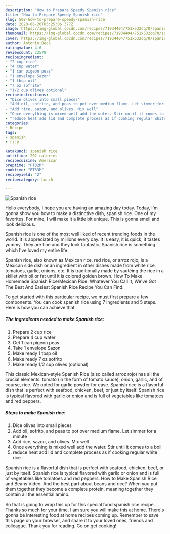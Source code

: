 ```yaml
---
description: "How to Prepare Speedy Spanish rice"
title: "How to Prepare Speedy Spanish rice"
slug: 508-how-to-prepare-speedy-spanish-rice
date: 2020-06-20T03:25:06.377Z
image: https://img-global.cpcdn.com/recipes/71934404/751x532cq70/spanish-rice-recipe-main-photo.jpg
thumbnail: https://img-global.cpcdn.com/recipes/71934404/751x532cq70/spanish-rice-recipe-main-photo.jpg
cover: https://img-global.cpcdn.com/recipes/71934404/751x532cq70/spanish-rice-recipe-main-photo.jpg
author: Antonio Beck
ratingvalue: 4.6
reviewcount: 22578
recipeingredient:
- "2 cup rice"
- "4 cup water"
- "1 can pigeon peas"
- "1 envelope Sazon"
- "1 tbsp oil"
- "7 oz sofrito"
- "1/2 cup olives optional"
recipeinstructions:
- "Dice olives into small pieces"
- "Add oil, sofrito, and peas to pot over medium flame. Let simmer for a minute"
- "Add rice, sazon, and olives. Mix well"
- "Once everything is mixed well add the water. Stir until it comes to a boil"
- "reduce heat add lid and complete process as if cooking regular white rice"
categories:
- Recipe
tags:
- spanish
- rice

katakunci: spanish rice 
nutrition: 202 calories
recipecuisine: American
preptime: "PT32M"
cooktime: "PT33M"
recipeyield: "2"
recipecategory: Lunch

---
```



![Spanish rice](https://img-global.cpcdn.com/recipes/71934404/751x532cq70/spanish-rice-recipe-main-photo.jpg)

Hello everybody, I hope you are having an amazing day today. Today, I'm gonna show you how to make a distinctive dish, spanish rice. One of my favorites. For mine, I will make it a little bit unique. This is gonna smell and look delicious.

Spanish rice is one of the most well liked of recent trending foods in the world. It is appreciated by millions every day. It is easy, it is quick, it tastes yummy. They are fine and they look fantastic. Spanish rice is something which I've loved my entire life.

Spanish rice, also known as Mexican rice, red rice, or arroz rojo, is a Mexican side dish or an ingredient in other dishes made from white rice, tomatoes, garlic, onions, etc. It is traditionally made by sautéing the rice in a skillet with oil or fat until it is colored golden brown. How To Make Homemade Spanish Rice/Mexican Rice. Whatever You Call It, We&#39;ve Got The Best And Easiest Spanish Rice Recipe You Can Find.


To get started with this particular recipe, we must first prepare a few components. You can cook spanish rice using 7 ingredients and 5 steps. Here is how you can achieve that.

<!--inarticleads1-->

##### The ingredients needed to make Spanish rice:

1. Prepare 2 cup rice
1. Prepare 4 cup water
1. Get 1 can pigeon peas
1. Take 1 envelope Sazon
1. Make ready 1 tbsp oil
1. Make ready 7 oz sofrito
1. Make ready 1/2 cup olives (optional)


This classic Mexican-style Spanish Rice (also called arroz rojo) has all the crucial elements: tomato (in the form of tomato sauce), onion, garlic, and of course, rice. We opted for garlic powder for ease. Spanish rice is a flavorful dish that is perfect with seafood, chicken, beef, or just by itself. Spanish rice is typical flavored with garlic or onion and is full of vegetables like tomatoes and red peppers. 

<!--inarticleads2-->

##### Steps to make Spanish rice:

1. Dice olives into small pieces
1. Add oil, sofrito, and peas to pot over medium flame. Let simmer for a minute
1. Add rice, sazon, and olives. Mix well
1. Once everything is mixed well add the water. Stir until it comes to a boil
1. reduce heat add lid and complete process as if cooking regular white rice


Spanish rice is a flavorful dish that is perfect with seafood, chicken, beef, or just by itself. Spanish rice is typical flavored with garlic or onion and is full of vegetables like tomatoes and red peppers. How to Make Spanish Rice and Beans Video. And the best part about beans and rice? When you put them together they become a complete protein, meaning together they contain all the essential amino. 

So that is going to wrap this up for this special food spanish rice recipe. Thanks so much for your time. I am sure you will make this at home. There's gonna be interesting food at home recipes coming up. Remember to save this page on your browser, and share it to your loved ones, friends and colleague. Thank you for reading. Go on get cooking!
